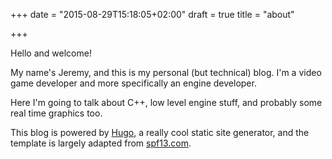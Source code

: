 +++
date = "2015-08-29T15:18:05+02:00"
draft = true
title = "about"

+++


Hello and welcome!

My name's Jeremy, and this is my personal (but technical) blog. I'm a video game developer and more specifically an engine developer.

Here I'm going to talk about C++, low level engine stuff, and probably some real time graphics too.

This blog is powered by [Hugo](http://gohugo.io/), a really cool static site generator, 
and the template is largely adapted from [spf13.com](https://github.com/spf13/spf13.com).

